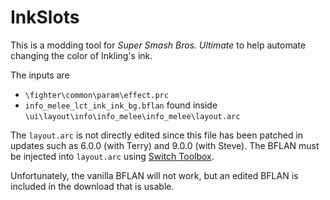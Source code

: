# InkSlots
This is a modding tool for *Super Smash Bros. Ultimate* to help automate changing the color of Inkling's ink.

The inputs are 
- `\fighter\common\param\effect.prc`
- `info_melee_lct_ink_ink_bg.bflan` found inside `\ui\layout\info\info_melee\info_melee\layout.arc`

The `layout.arc` is not directly edited since this file has been patched in updates such as 6.0.0 (with Terry) and 9.0.0 (with Steve). The BFLAN must be injected into `layout.arc` using [Switch Toolbox](https://github.com/KillzXGaming/Switch-Toolbox/releases).

Unfortunately, the vanilla BFLAN will not work, but an edited BFLAN is included in the download that is usable.
